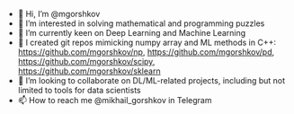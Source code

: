 - 👋 Hi, I’m @mgorshkov
- 👀 I’m interested in solving mathematical and programming puzzles
- 🌱 I’m currently keen on Deep Learning and Machine Learning
- 🤗 I created git repos mimicking numpy array and ML methods in C++: https://github.com/mgorshkov/np, https://github.com/mgorshkov/pd, https://github.com/mgorshkov/scipy, https://github.com/mgorshkov/sklearn
- 💞️ I’m looking to collaborate on DL/ML-related projects, including but not limited to tools for data scientists
- 📫 How to reach me @mikhail_gorshkov in Telegram

<!---
mgorshkov/mgorshkov is a ✨ special ✨ repository because its `README.md` (this file) appears on your GitHub profile.
You can click the Preview link to take a look at your changes.
--->
